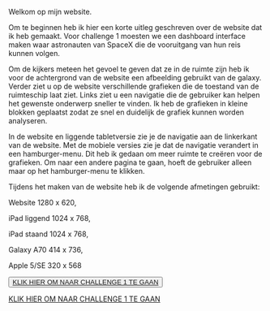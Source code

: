 Welkom op mijn website.

Om te beginnen heb ik hier een korte uitleg geschreven over de website dat ik heb gemaakt. Voor challenge 1 moesten we een dashboard interface maken waar astronauten van SpaceX die de vooruitgang van hun reis kunnen volgen.

Om de kijkers meteen het gevoel te geven dat ze in de ruimte zijn heb ik voor de achtergrond van de website een afbeelding gebruikt van de galaxy. Verder ziet u op de website verschillende grafieken die de toestand van de ruimteschip laat ziet. Links ziet u een navigatie die de gebruiker kan helpen het gewenste onderwerp sneller te vinden. Ik heb de grafieken in kleine blokken geplaatst zodat ze snel en duidelijk de grafiek kunnen worden analyseren.

In de website en liggende tabletversie zie je de navigatie aan de linkerkant van de website. Met de mobiele versies zie je dat de navigatie verandert in een hamburger-menu. Dit heb ik gedaan om meer ruimte te creëren voor de grafieken. Om naar een andere pagina te gaan, hoeft de gebruiker alleen maar op het hamburger-menu te klikken.

Tijdens het maken van de website heb ik de volgende afmetingen gebruikt: 

Website 1280 x 620, 

iPad liggend 1024 x 768, 

iPad staand 1024 x 768, 

Galaxy A70 414 x 736, 

Apple 5/SE 320 x 568

<button type="submit"><a href="https://elmas04.github.io/17105226-CMD-XT2-challenge1/VI.html">KLIK HIER OM NAAR CHALLENGE 1 TE GAAN</a></button>
<p><a href="https://elmas04.github.io/17105226-CMD-XT2-challenge1/VI.html">KLIK HIER OM NAAR CHALLENGE 1 TE GAAN</a></p>



